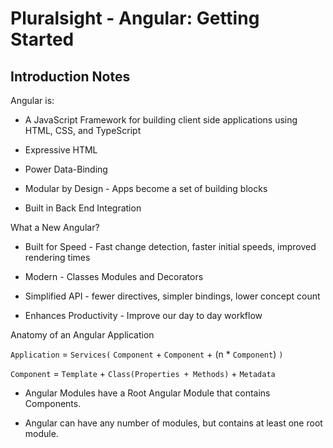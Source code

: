 # Pluralsight - Angular: Getting Started

## Introduction Notes

Angular is:

- A JavaScript Framework for building client side applications using HTML, CSS, and TypeScript

- Expressive HTML

- Power Data-Binding

- Modular by Design - Apps become a set of building blocks

- Built in Back End Integration

What a New Angular?

- Built for Speed - Fast change detection, faster initial speeds, improved rendering times

- Modern - Classes Modules and Decorators

- Simplified API - fewer directives, simpler bindings, lower concept count

- Enhances Productivity - Improve our day to day workflow

Anatomy of an Angular Application

`Application` = `Services(` `Component` + `Component` + (n \* `Component`) `)`

`Component` = `Template` + `Class(Properties + Methods)` + `Metadata`

- Angular Modules have a Root Angular Module that contains Components.

- Angular can have any number of modules, but contains at least one root module.
